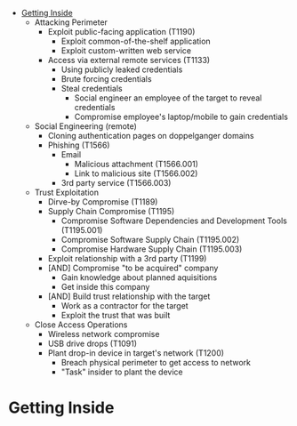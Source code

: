 
<!-- MarkdownTOC depth=3 autolink=true -->

- [Getting Inside](#getting-inside)
    - Attacking Perimeter
         - Exploit public-facing application (T1190)
             - Exploit common-of-the-shelf application
             - Exploit custom-written web service
         - Access via external remote services (T1133)
             - Using publicly leaked credentials 
             - Brute forcing credentials
             - Steal credentials
                 - Social engineer an employee of the target to reveal credentials 
                 - Compromise employee's laptop/mobile to gain credentials 
    - Social Engineering (remote)
         - Cloning authentication pages on doppelganger domains
         - Phishing (T1566)
             - Email
                 - Malicious attachment (T1566.001)
                 - Link to malicious site (T1566.002)
             - 3rd party service (T1566.003)
    - Trust Exploitation
         - Dirve-by Compromise (T1189)
         - Supply Chain Compromise (T1195)
             - Compromise Software Dependencies and Development Tools (T1195.001) 
             - Compromise Software Supply Chain (T1195.002)
             - Compromise Hardware Supply Chain (T1195.003)
         - Exploit relationship with a 3rd party (T1199)
         - [AND] Compromise "to be acquired" company
             - Gain knowledge about planned aquisitions
             - Get inside this company 
         - [AND] Build trust relationship with the target
             - Work as a contractor for the target
             - Exploit the trust that was built
    - Close Access Operations
         - Wireless network compromise
         - USB drive drops (T1091)
         - Plant drop-in device in target's network (T1200)
             - Breach physical perimeter to get access to network
             - "Task" insider to plant the device

<!-- /MarkdownTOC -->

# Getting Inside
